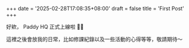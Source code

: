 +++
date = '2025-02-28T17:08:35+08:00'
draft = false
title = 'First Post'
+++


好欸， Paddy HQ 正式上線啦 :partying_face::partying_face:

這裡之後會放我的日常，比如修課紀錄以及一些活動的心得等等，敬請期待～